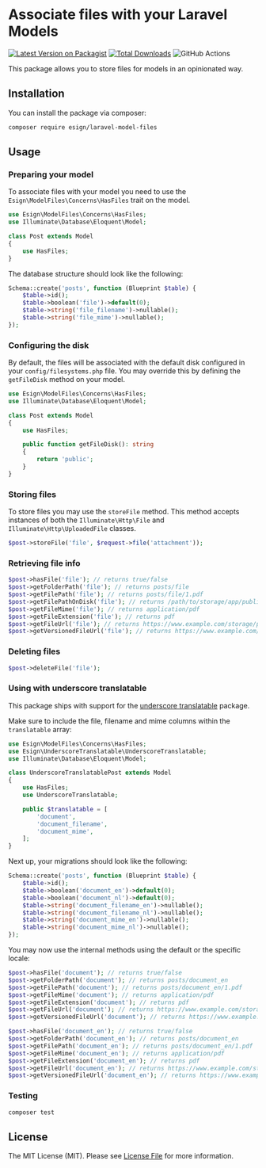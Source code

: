 # Associate files with your Laravel Models

[![Latest Version on Packagist](https://img.shields.io/packagist/v/esign/laravel-model-files.svg?style=flat-square)](https://packagist.org/packages/esign/laravel-model-files)
[![Total Downloads](https://img.shields.io/packagist/dt/esign/laravel-model-files.svg?style=flat-square)](https://packagist.org/packages/esign/laravel-model-files)
![GitHub Actions](https://github.com/esign/laravel-model-files/actions/workflows/main.yml/badge.svg)

This package allows you to store files for models in an opinionated way.

## Installation

You can install the package via composer:

```bash
composer require esign/laravel-model-files
```

## Usage
### Preparing your model
To associate files with your model you need to use the `Esign\ModelFiles\Concerns\HasFiles` trait on the model.
```php
use Esign\ModelFiles\Concerns\HasFiles;
use Illuminate\Database\Eloquent\Model;

class Post extends Model
{
    use HasFiles;
}
```

The database structure should look like the following:
```php
Schema::create('posts', function (Blueprint $table) {
    $table->id();
    $table->boolean('file')->default(0);
    $table->string('file_filename')->nullable();
    $table->string('file_mime')->nullable();
});
```

### Configuring the disk
By default, the files will be associated with the default disk configured in your `config/filesystems.php` file.
You may override this by defining the `getFileDisk` method on your model.
```php
use Esign\ModelFiles\Concerns\HasFiles;
use Illuminate\Database\Eloquent\Model;

class Post extends Model
{
    use HasFiles;

    public function getFileDisk(): string
    {
        return 'public';
    }
}
```

### Storing files
To store files you may use the `storeFile` method.
This method accepts instances of both the `Illuminate\Http\File` and `Illuminate\Http\UploadedFile` classes.
```php
$post->storeFile('file', $request->file('attachment'));
```

### Retrieving file info
```php
$post->hasFile('file'); // returns true/false
$post->getFolderPath('file'); // returns posts/file
$post->getFilePath('file'); // returns posts/file/1.pdf
$post->getFilePathOnDisk('file'); // returns /path/to/storage/app/public/posts/file/1.pdf
$post->getFileMime('file'); // returns application/pdf
$post->getFileExtension('file'); // returns pdf
$post->getFileUrl('file'); // returns https://www.example.com/storage/posts/file/1.pdf
$post->getVersionedFileUrl('file'); // returns https://www.example.com/storage/posts/file/1.pdf?t=1675776047
```

### Deleting files
```php
$post->deleteFile('file');
```

### Using with underscore translatable
This package ships with support for the [underscore translatable](github.com/esign/laravel-underscore-translatable) package.

Make sure to include the file, filename and mime columns within the `translatable` array:
```php
use Esign\ModelFiles\Concerns\HasFiles;
use Esign\UnderscoreTranslatable\UnderscoreTranslatable;
use Illuminate\Database\Eloquent\Model;

class UnderscoreTranslatablePost extends Model
{
    use HasFiles;
    use UnderscoreTranslatable;

    public $translatable = [
        'document',
        'document_filename',
        'document_mime',
    ];
}
```

Next up, your migrations should look like the following:
```php
Schema::create('posts', function (Blueprint $table) {
    $table->id();
    $table->boolean('document_en')->default(0);
    $table->boolean('document_nl')->default(0);
    $table->string('document_filename_en')->nullable();
    $table->string('document_filename_nl')->nullable();
    $table->string('document_mime_en')->nullable();
    $table->string('document_mime_nl')->nullable();
});
```

You may now use the internal methods using the default or the specific locale:
```php
$post->hasFile('document'); // returns true/false
$post->getFolderPath('document'); // returns posts/document_en
$post->getFilePath('document'); // returns posts/document_en/1.pdf
$post->getFileMime('document'); // returns application/pdf
$post->getFileExtension('document'); // returns pdf
$post->getFileUrl('document'); // returns https://www.example.com/storage/posts/document_en/1.pdf
$post->getVersionedFileUrl('document'); // returns https://www.example.com/storage/posts/document_en/1.pdf?t=1675776047
```

```php
$post->hasFile('document_en'); // returns true/false
$post->getFolderPath('document_en'); // returns posts/document_en
$post->getFilePath('document_en'); // returns posts/document_en/1.pdf
$post->getFileMime('document_en'); // returns application/pdf
$post->getFileExtension('document_en'); // returns pdf
$post->getFileUrl('document_en'); // returns https://www.example.com/storage/posts/document_en/1.pdf
$post->getVersionedFileUrl('document_en'); // returns https://www.example.com/storage/posts/document_en/1.pdf?t=1675776047
```

### Testing

```bash
composer test
```

## License

The MIT License (MIT). Please see [License File](LICENSE.md) for more information.

